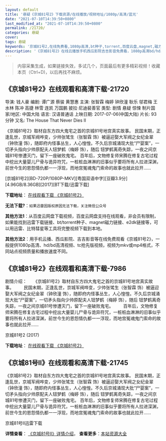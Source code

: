 ```yaml
---
layout: default
title: '悬疑《京城81号2》下载资源/在线播放/视频地址/1080p/高清/蓝光'
date: "2021-07-10T14:39:50+0800"
last_modified_at: "2021-07-10T14:39:50+0800"
permalink: /21720/
categories: 悬疑
cover:
tags: 悬疑
keywords: '京城81号2,在线免费看,1080p高清,bt种子,torrent,百度云盘,magnet,磁力链,迅雷下载资源'
description: '《京城81号2》在线云播放手机西瓜影院吉吉影音免费看，1080p高清bd/hd未删减完整版和tc抢先枪版，mkv/mp4格式，附带bt/torrent种子、magnet/磁力链、百度云盘、网盘资源迅雷下载链接'
---
```


>内容采集生成，如果链接失效，多试几个，页面最后有更多精彩视频！收藏本页（Ctrl+D)，以后再找不麻烦。


## 《京城81号2》在线观看和高清下载-21720

导演: 钱人豪 编剧: 谭广源 蔡骏 黄慧惠 主演: 张智霖 梅婷 钟欣潼 耿乐 邬君梅 王水林 陈冲 高捷 林雪 连凯 万国鹏 披拉·尼迪裴善官 类型: 剧情 悬疑 惊悚 制片国家/地区: 中国大陆 语言: 汉语普通话 上映日期: 2017-07-06(中国大陆) 片长: 93分钟 又名: The House That Never Dies Ⅱ

《京城81号2》取材自东方四大鬼宅之首的京城81号地宫真实故事。 民国末期，正逢乱世，京城军阀哗变，少帅张骘生（张智霖 饰）被逼迎娶大军阀之女纪金翠（钟欣潼 饰），随即府内怪事丛生，人心惶惶。不久后京城涌现大批“尸婴案”，一切矛头指向少帅原配夫人钮梦鹤（梅婷 饰），随后 钮梦鹤离奇失踪，一夜之间京城81号惨遭灭门，留下一座破败鬼宅。 百年后，文物修复师宋腾在修复古宅过程中挖出大量婴儿尸骨与诡异符咒，一桩桩血淋淋的旧事似乎要将所有人拉进深渊，前世今生的恩怨情仇都一一浮现，而地宫冤魂鬼门索命的故事也就此拉开……


[京城81号2][BD-720P/1080P-MKV][粤国双语中字][豆瓣3.9分][4.96GB/8.36GB][2017][BT下载/迅雷下载]

**下载地址**： [在线观看下载 《京城81号2》](https://www.btdx8.com/torrent/jc81h_2017.html) 


**无法下载?**：`如果迅雷因版权原因无法下载，关注微信公众号 `

**其他方法1**：从百度云网盘下载视频，百度云网盘支持在线观看，非会员有限制，如果能找到迅雷下载链接、bt/torrent种子、magnet磁力链接、e2dk链接等，可以用迅雷、比特彗星等工具将完整视频下载到本地。

**其他方法2**：用手机云播、西瓜影院、吉吉影音等在线免费观看《京城81号2》，一般提供1080p高清、hd/bd高清视频、tc抢先版视频，视频为mkv或mp4格式，不同站点视频质量和播放速度不同。


## 《京城81号2》在线观看和高清下载-7986

剧情介绍：　　《京城81号2》取材自东方四大鬼宅之首的京城81号地宫真实故事。 　　民国末期，正逢乱世，京城军阀哗变，少帅张骘生（张智霖 饰）被逼迎娶大军阀之女纪金翠（钟欣潼 饰），随即府内怪事丛生，人心惶惶。不久后京城涌现大批“尸婴案”，一切矛头指向少帅原配夫人钮梦鹤（梅婷 饰），随后 钮梦鹤离奇失踪，一夜之间京城81号惨遭灭门，留下一座破败鬼宅。 　　百年后，文物修复师宋腾在修复古宅过程中挖出大量婴儿尸骨与诡异符咒，一桩桩血淋淋的旧事似乎要将所有人拉进深渊，前世今生的恩怨情仇都一一浮现，而地宫冤魂鬼门索命的故事也就此拉开……


京城81号2 (2017)

**下载地址**： [在线观看下载 《京城81号2》](https://www.btbtdy.me/btdy/dy11358.html) 


## 《京城81号Ⅱ》在线观看和高清下载-21745

《京城81号2》取材自东方四大鬼宅之首的京城81号地宫真实故事。 民国末期，正逢乱世，京城军阀哗变，少帅张骘生（张智霖 饰）被逼迎娶大军阀之女纪金翠（钟欣潼 饰），随即府内怪事丛生，人心惶惶。不久后京城涌现大批“尸婴案”，一切矛头指向少帅原配夫人钮梦鹤（梅婷 饰），随后 钮梦鹤离奇失踪，一夜之间京城81号惨遭灭门，留下一座破败鬼宅。 百年后，文物修复师宋腾在修复古宅过程中挖出大量婴儿尸骨与诡异符咒，一桩桩血淋淋的旧事似乎要将所有人拉进深渊，前世今生的恩怨情仇都一一浮现，而地宫冤魂鬼门索命的故事也就此拉开……


京城81号Ⅱ迅雷下载

**详情查看**： [《京城81号Ⅱ》详情介绍](/movie/21745/)， **查看更多**：[本站资源大全](/movie/t/all/)

